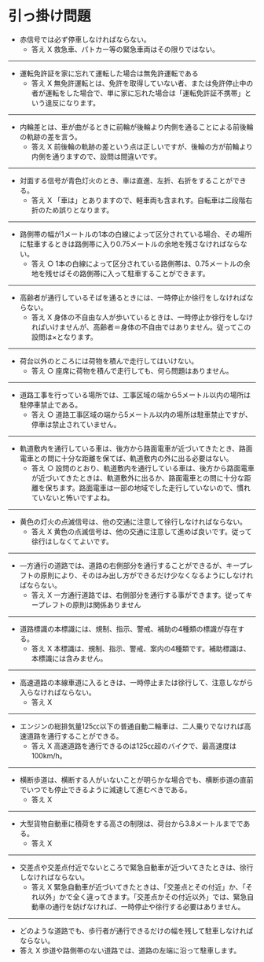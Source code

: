 # 引っ掛け問題

- 赤信号では必ず停車しなければならない。
  - 答え X    救急車、パトカー等の緊急車両はその限りではない。
---
- 運転免許証を家に忘れて運転した場合は無免許運転である
  - 答え X    無免許運転とは、免許を取得していない者、または免許停止中の者が運転をした場合で、単に家に忘れた場合は「運転免許証不携帯」という違反になります。
---
- 内輪差とは、車が曲がるときに前輪が後輪より内側を通ることによる前後輪の軌跡の差を言う。
  - 答え X    前後輪の軌跡の差という点は正しいですが、後輪の方が前輪より内側を通りますので、設問は間違いです。
---
- 対面する信号が青色灯火のとき、車は直進、左折、右折をすることができる。
  - 答え X    「車は」とありますので、軽車両も含まれす。自転車は二段階右折のため誤りとなります。
---
- 路側帯の幅が1メートルの1本の白線によって区分されている場合、その場所に駐車するときは路側帯に入り0.75メートルの余地を残さなければならない。
  - 答え ○    1本の白線によって区分されている路側帯は、0.75メートルの余地を残せばその路側帯に入って駐車することができます。
---
- 高齢者が通行しているそばを通るときには、一時停止か徐行をしなければならない。
  - 答え X    身体の不自由な人が歩いているときは、一時停止か徐行をしなければいけませんが、高齢者＝身体の不自由ではありません。従ってこの設問は×となります。
---
- 荷台以外のところには荷物を積んで走行してはいけない。
  - 答え ○    座席に荷物を積んで走行しても、何ら問題はありません。
---
- 道路工事を行っている場所では、工事区域の端から5メートル以内の場所は駐停車禁止である。
  - 答え ○    道路工事区域の端から5メートル以内の場所は駐車禁止ですが、停車は禁止されていません。 
---
- 軌道敷内を通行している車は、後方から路面電車が近づいてきたとき、路面電車との問に十分な距離を保てば、軌道敷内の外に出る必要はない。
  - 答え ○    設問のとおり、軌道敷内を通行している車は、後方から路面電車が近づいてきたときは、軌道敷外に出るか、路面電車との問に十分な距離を保ちます。路面電車は一部の地域でした走行していないので、慣れていないと怖いですよね。
---
- 黄色の灯火の点滅信号は、他の交通に注意して徐行しなければならない。
  - 答え X    黄色の点滅信号は、他の交通に注意して進めば良いです。従って徐行はしなくてよいです。
---
- —方通行の道路では、道路の右側部分を通行することができるが、キープレフトの原則により、そのはみ出し方ができるだけ少なくなるようにしなければならない。
  - 答え X    一方通行道路では、右側部分を通行する事ができます。従ってキープレフトの原則は関係ありません 
---
- 道路標識の本標識には、規制、指示、警戒、補助の4種類の標識が存在する。
  - 答え X    本標識は、規制、指示、警戒、案内の4種類です。補助標識は、本標識には含みません。
---
- 高速道路の本線車道に入るときは、一時停止または徐行して、注意しながら入らなければならない。
  - 答え X
---
- エンジンの総排気量125㏄以下の普通自動二輪車は、二人乗りでなければ高速道路を通行することができる。
  - 答え X    高速道路を通行できるのは125㏄超のバイクで、最高速度は100km/h。
---
- 横断歩道は、横断する人がいないことが明らかな場合でも、横断歩道の直前でいつでも停止できるように減速して進むべきである。
  - 答え X
---
- 大型貨物自動車に積荷をする高さの制限は、荷台から3.8メートルまでである。
  - 答え X 
---
- 交差点や交差点付近でないところで緊急自動車が近づいてきたときは、徐行しなければならない。
  - 答え X    緊急自動車が近づいてきたときは、「交差点とその付近」か、「それ以外」かで全く違ってきます。「交差点かその付近以外」では、緊急自動車の通行を妨げなければ、一時停止や徐行する必要はありません。
---
 - どのような道路でも、歩行者が通行できるだけの幅を残して駐車しなければならない。
  - 答え X    歩道や路側帯のない道路では、道路の左端に沿って駐車します。
